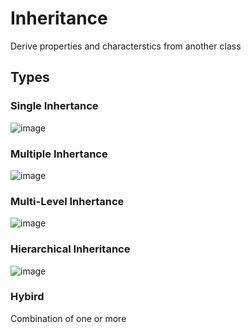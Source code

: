 # Inheritance
Derive properties and characterstics from another class
## Types

### Single Inhertance
![image](https://github.com/Priyamjain1105/Cpp-Programming/assets/139670144/d8d2093e-25df-42b9-94e2-388f06f79ac4)

### Multiple Inhertance
![image](https://github.com/Priyamjain1105/Cpp-Programming/assets/139670144/9d6baf23-75a4-449e-a9d7-6a0547ecb021)

### Multi-Level Inhertance
![image](https://github.com/Priyamjain1105/Cpp-Programming/assets/139670144/f1df40f4-773c-4be7-b080-5fb456042233)

### Hierarchical Inheritance
![image](https://github.com/Priyamjain1105/Cpp-Programming/assets/139670144/50d56700-8330-46a1-a6ea-82a83568bfb4)

### Hybird 
Combination of one or more

